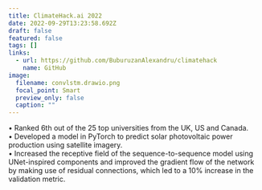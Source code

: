 ```yaml
---
title: ClimateHack.ai 2022
date: 2022-09-29T13:23:58.692Z
draft: false
featured: false
tags: []
links:
  - url: https://github.com/BuburuzanAlexandru/climatehack
    name: GitHub
image:
  filename: convlstm.drawio.png
  focal_point: Smart
  preview_only: false
  caption: ""
---
```

• Ranked 6th out of the 25 top universities from the UK, US and Canada.\
• Developed a model in PyTorch to predict solar photovoltaic power production using satellite imagery.\
• Increased the receptive field of the sequence-to-sequence model using UNet-inspired components and improved the gradient flow of the network by making use of residual connections, which led to a 10% increase in the validation metric.